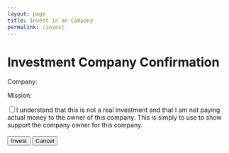 ```yaml
---
layout: page
title: Invest in an Company
permalink: /invest
---
```


<link rel="stylesheet" type="text/css" href="{{ site.baseurl }}/assets/css/invest.css">

<div class="container">
    <h1>Investment Company Confirmation</h1>
    <p id="companyName">Company:</p>
    <p id="companyMission">Mission:</p>
    <form id="investmentForm">
        <div class="checkbox-container">
            <label class="checkbox-label"><input type="checkbox" id="understandCheckbox" name="understandCheckbox" class="checkbox-input">I understand that this is not a real investment and that I am not paying actual money to the owner of this company. This is simply to use to show support the company owner for this company.</label>
        </div><br>
        <button type="button" class="submit-btn" onclick="submitForm()">Invest</button>
        <button type="button" class="submit-btn" onclick="window.location.href = 'AB_companyfindr.html'">Cancel</button>
    </form>
</div>

<script src="{{ site.baseurl }}/assets/js/invest.js"></script>